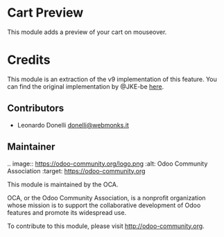 Cart Preview
============

This module adds a preview of your cart on mouseover.

Credits
=======

This module is an extraction of the v9 implementation of this feature.
You can find the original implementation by @JKE-be
[here](https://github.com/odoo/odoo/commit/a2b7678f10a9dd7c3c3a15ff1e444a6514e72252).

Contributors
------------

* Leonardo Donelli <donelli@webmonks.it>

Maintainer
----------

.. image:: https://odoo-community.org/logo.png
   :alt: Odoo Community Association
   :target: https://odoo-community.org

This module is maintained by the OCA.

OCA, or the Odoo Community Association, is a nonprofit organization whose
mission is to support the collaborative development of Odoo features and
promote its widespread use.

To contribute to this module, please visit http://odoo-community.org.
